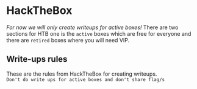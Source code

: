 # HackTheBox
*For now we will only create writeups for active boxes!*
There are two sections for HTB one is the `active` boxes which are free for everyone and there are `retired` boxes where you will need VIP.

## Write-ups rules
These are the rules from HackTheBox for creating writeups. <br>
`Don't do write ups for active boxes and don't share flag/s`